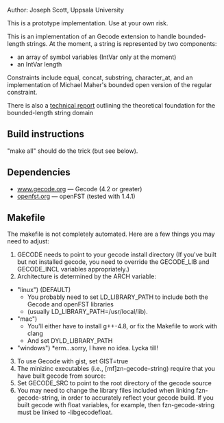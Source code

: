 Author: Joseph Scott, Uppsala University
        
This is a prototype implementation. Use at your own risk.

This is an implementation of an Gecode extension to handle bounded-length strings.
At the moment, a string is represented by two components:
* an array of symbol variables (IntVar only at the moment)
* an IntVar length
    
Constraints include equal, concat, substring, character_at, and an implementation of Michael Maher's bounded open version of the regular constraint.

There is also a  [technical report](releases/download/v0.2/abstract-domain.pdf) outlining the theoretical foundation for the bounded-length string domain

## Build instructions

"make all" should do the trick (but see below).

## Dependencies
* www.gecode.org — Gecode (4.2 or greater)
* [openfst.org](http://openfst.org/twiki/bin/view/FST/WebHome) — openFST (tested with 1.4.1)

## Makefile
The makefile is not completely automated. Here are a few things you may need to adjust:

1. GECODE needs to point to your gecode install directory
    (If you've built but not installed gecode, you need to override the GECODE_LIB and GECODE_INCL variables appropriately.)
2. Architecture is determined by the ARCH variable:
  * "linux")  (DEFAULT) 
    * You probably need to set LD_LIBRARY_PATH to include both the Gecode and openFST libraries 
    * (usually LD_LIBRARY_PATH=/usr/local/lib).
  * "mac")  
    * You'll either have to install g++-4.8, or fix the Makefile to work with clang
    * And set DYLD_LIBRARY_PATH
  * "windows")
    *erm...sorry, I have no idea. Lycka till!
3. To use Gecode with gist, set GIST=true
4. The minizinc executables (i.e., [mf]zn-gecode-string) require that you have built gecode from source:
  1. Set GECODE_SRC to point to the root directory of the gecode source
  2. You may need to change the library files included when linking fzn-gecode-string, in order to accurately reflect your gecode build. If you built gecode with float variables, for example, then fzn-gecode-string must be linked to -libgecodefloat.
